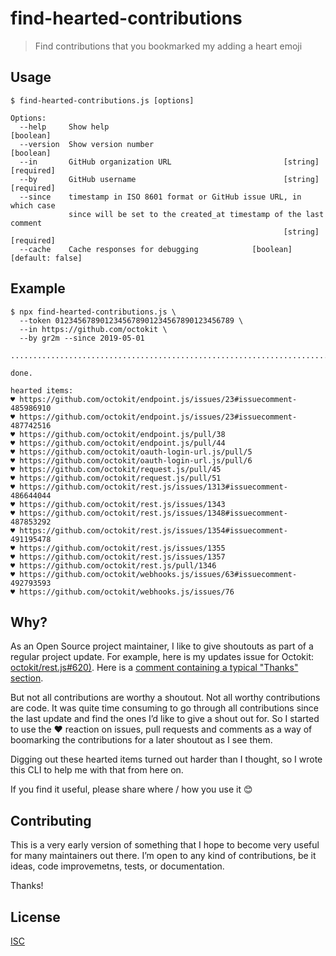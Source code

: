 # find-hearted-contributions

> Find contributions that you bookmarked my adding a heart emoji

## Usage

```
$ find-hearted-contributions.js [options]

Options:
  --help     Show help                                                 [boolean]
  --version  Show version number                                       [boolean]
  --in       GitHub organization URL                         [string] [required]
  --by       GitHub username                                 [string] [required]
  --since    timestamp in ISO 8601 format or GitHub issue URL, in which case
             since will be set to the created_at timestamp of the last comment
                                                             [string] [required]
  --cache    Cache responses for debugging            [boolean] [default: false]
```

## Example

```
$ npx find-hearted-contributions.js \
  --token 0123456789012345678901234567890123456789 \
  --in https://github.com/octokit \
  --by gr2m --since 2019-05-01

...............................................................................................................................................................

done.

hearted items:
♥️ https://github.com/octokit/endpoint.js/issues/23#issuecomment-485986910
♥️ https://github.com/octokit/endpoint.js/issues/23#issuecomment-487742516
♥️ https://github.com/octokit/endpoint.js/pull/38
♥️ https://github.com/octokit/endpoint.js/pull/44
♥️ https://github.com/octokit/oauth-login-url.js/pull/5
♥️ https://github.com/octokit/oauth-login-url.js/pull/6
♥️ https://github.com/octokit/request.js/pull/45
♥️ https://github.com/octokit/request.js/pull/51
♥️ https://github.com/octokit/rest.js/issues/1313#issuecomment-486644044
♥️ https://github.com/octokit/rest.js/issues/1343
♥️ https://github.com/octokit/rest.js/issues/1348#issuecomment-487853292
♥️ https://github.com/octokit/rest.js/issues/1354#issuecomment-491195478
♥️ https://github.com/octokit/rest.js/issues/1355
♥️ https://github.com/octokit/rest.js/issues/1357
♥️ https://github.com/octokit/rest.js/pull/1346
♥️ https://github.com/octokit/webhooks.js/issues/63#issuecomment-492793593
♥️ https://github.com/octokit/webhooks.js/issues/76
```

## Why?

As an Open Source project maintainer, I like to give shoutouts as part of a regular project update. For example, here is my updates issue for Octokit: [octokit/rest.js#620)](https://github.com/octokit/rest.js/issues/620). Here is a [comment containing a typical "Thanks" section](https://github.com/octokit/rest.js/issues/620#issuecomment-484601114).

But not all contributions are worthy a shoutout. Not all worthy contributions are code. It was quite time consuming to go through all contributions since the last update and find the ones I’d like to give a shout out for. So I started to use the ❤️ reaction on issues, pull requests and comments as a way of boomarking the contributions for a later shoutout as I see them.

Digging out these hearted items turned out harder than I thought, so I wrote this CLI to help me with that from here on.

If you find it useful, please share where / how you use it 😊

## Contributing

This is a very early version of something that I hope to become very useful for many maintainers out there. I’m open to any kind of contributions, be it ideas, code improvemetns, tests, or documentation.

Thanks!

## License

[ISC](LICENSE)
